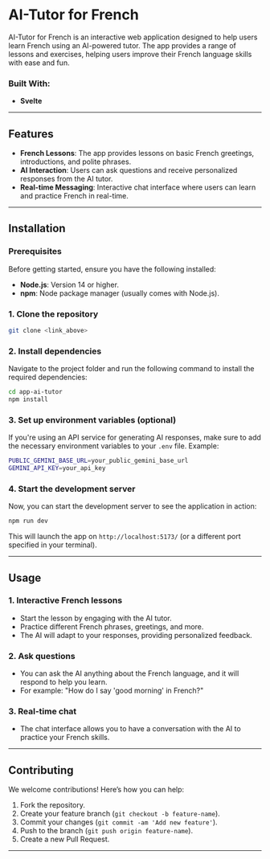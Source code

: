 
# AI-Tutor for French

AI-Tutor for French is an interactive web application designed to help users learn French using an AI-powered tutor. The app provides a range of lessons and exercises, helping users improve their French language skills with ease and fun.

### Built With:
- **Svelte**

---

## Features

- **French Lessons**: The app provides lessons on basic French greetings, introductions, and polite phrases.
- **AI Interaction**: Users can ask questions and receive personalized responses from the AI tutor.
- **Real-time Messaging**: Interactive chat interface where users can learn and practice French in real-time.

---

## Installation

### Prerequisites
Before getting started, ensure you have the following installed:
- **Node.js**: Version 14 or higher.
- **npm**: Node package manager (usually comes with Node.js).

### 1. Clone the repository

```bash
git clone <link_above>
```

### 2. Install dependencies

Navigate to the project folder and run the following command to install the required dependencies:

```bash
cd app-ai-tutor
npm install
```

### 3. Set up environment variables (optional)

If you're using an API service for generating AI responses, make sure to add the necessary environment variables to your `.env` file. Example:

```bash
PUBLIC_GEMINI_BASE_URL=your_public_gemini_base_url
GEMINI_API_KEY=your_api_key

```

### 4. Start the development server

Now, you can start the development server to see the application in action:

```bash
npm run dev
```

This will launch the app on `http://localhost:5173/` (or a different port specified in your terminal).

---

## Usage

### 1. Interactive French lessons
- Start the lesson by engaging with the AI tutor.
- Practice different French phrases, greetings, and more.
- The AI will adapt to your responses, providing personalized feedback.

### 2. Ask questions
- You can ask the AI anything about the French language, and it will respond to help you learn.
- For example: "How do I say 'good morning' in French?"

### 3. Real-time chat
- The chat interface allows you to have a conversation with the AI to practice your French skills.

---

## Contributing

We welcome contributions! Here’s how you can help:

1. Fork the repository.
2. Create your feature branch (`git checkout -b feature-name`).
3. Commit your changes (`git commit -am 'Add new feature'`).
4. Push to the branch (`git push origin feature-name`).
5. Create a new Pull Request.

---

